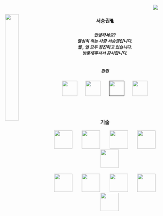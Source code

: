 <img align ="right" src ="https://hits.seeyoufarm.com/api/count/incr/badge.svg?url=https%3A%2F%2Fgithub.com%2Fseoseuo&count_bg=%23FFBCBC&title_bg=%23555555&icon=github.svg&icon_color=%23FFFFFF&title=hits&edge_flat=false)](https://hits.seeyoufarm.com"/><br>

<img align="left" style="width:30%;" src="https://github.com/seoseuo/seoseuo/assets/90320005/cb48898f-95cc-43cb-b07c-70ef7c941905"/>

<div align="center">

### 서승권🐈
##### 안녕하세요?<br>열심히 하는 사람 서승권입니다.<br>웹 , 앱 모두 정진하고 있습니다.<br>방문해주셔서 감사합니다.
#
##### 관련

<a href="https://www.instagram.com/seuo__/">
<img width="50px" src="https://github.com/seoseuo/seoseuo/assets/90320005/eb78e239-f698-47cc-870b-39d7df609c0a"/></a>&nbsp&nbsp&nbsp&nbsp&nbsp&nbsp

<a href="seoseuo@naver.com">
<img width="50px" src="https://github.com/seoseuo/seoseuo/assets/90320005/437059a0-dc09-4b23-a335-fa3362b160ec"/></a>&nbsp&nbsp&nbsp&nbsp&nbsp&nbsp

<a href="">
<img width="50px" src="https://github.com/seoseuo/seoseuo/assets/90320005/9c19ef07-a5c8-483b-8e1c-f136f7df7a69"/></a>&nbsp&nbsp&nbsp&nbsp&nbsp&nbsp

<a href="https://velog.io/@seuo">
<img width="50px" src="https://github.com/seoseuo/seoseuo/assets/90320005/8a1df286-f1e0-4af9-b0cd-69dddadc9aeb"/></a>


</div>


<br><br>

<div align="center">

### 기술

<img width="60px" src="https://github.com/seoseuo/seoseuo/assets/90320005/75a8a4e0-71c2-4f8f-b282-2ff5f37f5fb7"/>&nbsp;&nbsp;&nbsp;&nbsp;&nbsp;&nbsp;&nbsp;
<img width="60px" src="https://github.com/seoseuo/seoseuo/assets/90320005/8f6b42ea-5e75-488e-8c9f-e7a459f6230c"/>&nbsp;&nbsp;&nbsp;&nbsp;&nbsp;&nbsp;&nbsp;
<img width="60px" src="https://github.com/seoseuo/seoseuo/assets/90320005/ed183ebe-8414-4306-bf2c-143a7f3b6955"/>&nbsp;&nbsp;&nbsp;&nbsp;&nbsp;&nbsp;&nbsp;
<img width="60px" src="https://github.com/seoseuo/seoseuo/assets/90320005/9c9882e5-ef97-4cfd-a8ec-1ee6a19a22d5"/>&nbsp;&nbsp;&nbsp;&nbsp;&nbsp;&nbsp;&nbsp;
<img width="60px" src="https://github.com/seoseuo/seoseuo/assets/90320005/1088e08a-06e9-43e6-abcf-1af4097dbf09"/>
<br><br>
<img width="60px" src="https://github.com/seoseuo/seoseuo/assets/90320005/8048823d-8b42-4850-8003-b496f7a0abc4"/>&nbsp;&nbsp;&nbsp;&nbsp;&nbsp;&nbsp;&nbsp;
<img width="60px" src="https://github.com/seoseuo/seoseuo/assets/90320005/42b2355c-2566-4f3e-80b7-9fe524d859f1"/>&nbsp;&nbsp;&nbsp;&nbsp;&nbsp;&nbsp;&nbsp;
<img width="60px" src="https://github.com/seoseuo/seoseuo/assets/90320005/e2a1f4be-2009-4821-80d5-4746cdfe272c"/>&nbsp;&nbsp;&nbsp;&nbsp;&nbsp;&nbsp;&nbsp;
<img width="60px" src="https://github.com/seoseuo/seoseuo/assets/90320005/0fb122b9-548b-4b14-99b1-6adf064a9ae4"/>&nbsp;&nbsp;&nbsp;&nbsp;&nbsp;&nbsp;&nbsp;
<img width="60px" src="https://github.com/seoseuo/seoseuo/assets/90320005/d905fde0-f48d-4760-8938-4ba2ee4b6672"/>
</div>
